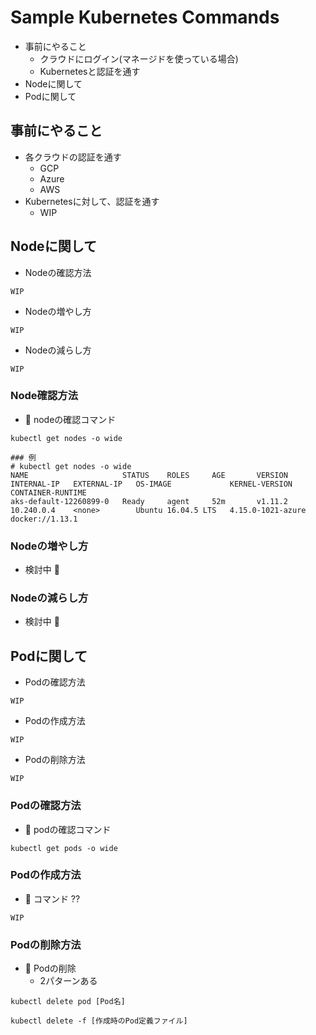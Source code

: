 # Sample Kubernetes Commands

+ 事前にやること
    + クラウドにログイン(マネージドを使っている場合)
    + Kubernetesと認証を通す
+ Nodeに関して
+ Podに関して

## 事前にやること

+ 各クラウドの認証を通す
    + GCP
    + Azure
    + AWS
+ Kubernetesに対して、認証を通す
    + WIP

## Nodeに関して

+ Nodeの確認方法

```
WIP
```

+ Nodeの増やし方

```
WIP
```

+ Nodeの減らし方

```
WIP
```

### Node確認方法

+ :whale: nodeの確認コマンド

```
kubectl get nodes -o wide
```
```
### 例
# kubectl get nodes -o wide
NAME                     STATUS    ROLES     AGE       VERSION   INTERNAL-IP   EXTERNAL-IP   OS-IMAGE             KERNEL-VERSION      CONTAINER-RUNTIME
aks-default-12260899-0   Ready     agent     52m       v1.11.2   10.240.0.4    <none>        Ubuntu 16.04.5 LTS   4.15.0-1021-azure   docker://1.13.1
```

### Nodeの増やし方

+ 検討中 :bow:

### Nodeの減らし方

+ 検討中 :bow:

## Podに関して

+ Podの確認方法

```
WIP
```

+ Podの作成方法

```
WIP
```

+ Podの削除方法

```
WIP
```

### Podの確認方法

+ :whale: podの確認コマンド

```
kubectl get pods -o wide
```

### Podの作成方法

+ :whale: コマンド ??

```
WIP
```

### Podの削除方法

+ :whale: Podの削除
    + 2パターンある

```
kubectl delete pod [Pod名]
```

```
kubectl delete -f [作成時のPod定義ファイル]
```
